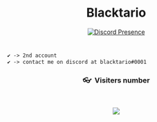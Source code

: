 <h1 align="center">Blacktario</h1>

<div align="center">
  <a href="https://discord.com/users/1169411031756451921">
    <img src="https://lanyard.cnrad.dev/api/1169411031756451921" alt="Discord Presence">
  </a>
</div>
   
#
```diff
✔ -> 2nd account
✔ -> contact me on discord at blacktario#0001
```

### <p align="center">👓&nbsp; Visiters number </p>
<br>
<p align="center">
  <img src="https://profile-counter.glitch.me/0xBlacktario/count.svg" />
</p>


